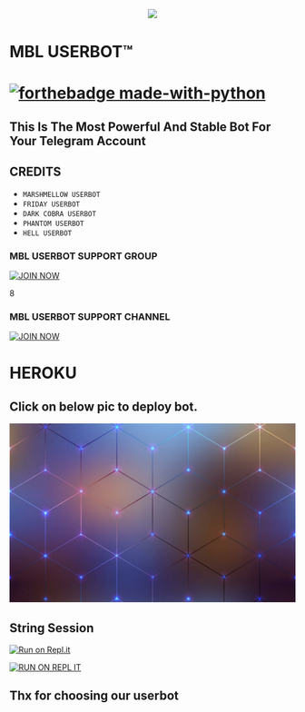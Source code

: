
<p align="center">
<img src="https://telegra.ph/file/ed67b486d36732940275c.jpg" </p>

 </p>
<p align="center"><h1>MBL USERBOT™<h1>

[![forthebadge made-with-python](https://camo.githubusercontent.com/5392ad6fb7875a2520001270f08309896b6cb25d/687474703a2f2f466f7254686542616467652e636f6d2f696d616765732f6261646765732f6d6164652d776974682d707974686f6e2e737667)](https://www.python.org/)

## This Is The Most Powerful And Stable Bot For Your Telegram Account 

## CREDITS 
 - `MARSHMELLOW USERBOT`
 - `FRIDAY USERBOT`
 - `DARK COBRA USERBOT`
 - `PHANTOM USERBOT`
 - `HELL USERBOT`





### MBL USERBOT SUPPORT GROUP






<p align="centre"><a href="https://t.me/marshmellowsupport?template=https://t.me/MBL_GANG_SUPORT_GROUP"> <img src="https://telegra.ph/file/099fb8fae24dfcc0c326e.jpg" alt="JOIN NOW "/></a></p>



8
### MBL USERBOT SUPPORT CHANNEL






<p align="centre"><a href="https://t.me/marshmellowuserbot?template=https://t.me/MBL_GANG_USER_BOT"> <img src="https://telegra.ph/file/099fb8fae24dfcc0c326e.jpg" alt="JOIN NOW "/></a></p>





# HEROKU
## Click on below pic to deploy bot.
<a href="https://dashboard.heroku.com/new?template=https://github.com/MBL-USERBOT/MBL-USERBOT.git"><img src="./Resources/IMG_20201215_223326_556.jpg"></a>

## String Session 

 [![Run on Repl.it](https://camo.githubusercontent.com/05149b448485553c6f14f6430a45c12dcc79ed3c/68747470733a2f2f7265706c2e69742f62616467652f6769746875622f6a61727669733231303930342f4a6172766973)](https://repl.it/@MSPIDY/MARSHMALLOW/#main.py/)

<p align="centre"><a href="https://repl.it/@MSPIDY/MARSHMALLOW/#main.py/?template=https://repl.it/@MSPIDY/MARSHMALLOW/#main.py/"> <img src="https://telegra.ph/file/815e018dc949131ed9118.jpg" alt="RUN ON REPL IT " width="200" height="200.200"/></a></p>


## Thx for choosing our userbot



























